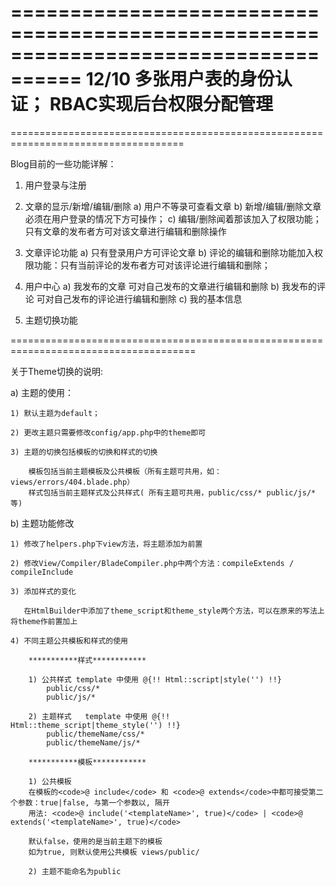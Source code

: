 ====================================================================================
12/10 多张用户表的身份认证； RBAC实现后台权限分配管理
====================================================================================







====================================================================================

Blog目前的一些功能详解：

1) 用户登录与注册

2) 文章的显示/新增/编辑/删除
    a) 用户不等录可查看文章
    b) 新增/编辑/删除文章必须在用户登录的情况下方可操作；
    c) 编辑/删除闻着那该加入了权限功能；只有文章的发布者方可对该文章进行编辑和删除操作

3) 文章评论功能
    a) 只有登录用户方可评论文章
    b) 评论的编辑和删除功能加入权限功能：只有当前评论的发布者方可对该评论进行编辑和删除；

4) 用户中心
    a) 我发布的文章
        可对自己发布的文章进行编辑和删除
    b) 我发布的评论
        可对自己发布的评论进行编辑和删除
    c) 我的基本信息

5) 主题切换功能

======================================================================================

关于Theme切换的说明:

a) 主题的使用：

    1) 默认主题为default；

    2) 更改主题只需要修改config/app.php中的theme即可

    3) 主题的切换包括模板的切换和样式的切换

        模板包括当前主题模板及公共模板（所有主题可共用，如：views/errors/404.blade.php）
        样式包括当前主题样式及公共样式( 所有主题可共用，public/css/* public/js/* 等)

b) 主题功能修改

    1) 修改了helpers.php下view方法，将主题添加为前置

    2) 修改View/Compiler/BladeCompiler.php中两个方法：compileExtends / compileInclude

    3) 添加样式的变化

       在HtmlBuilder中添加了theme_script和theme_style两个方法，可以在原来的写法上将theme作前置加上

    4) 不同主题公共模板和样式的使用

        ***********样式************

        1) 公共样式 template 中使用 @{!! Html::script|style('') !!}
            public/css/*
            public/js/*

        2) 主题样式   template 中使用 @{!! Html::theme_script|theme_style('') !!}
            public/themeName/css/*
            public/themeName/js/*

        ***********模板************

        1) 公共模板
        在模板的<code>@ include</code> 和 <code>@ extends</code>中都可接受第二个参数：true|false, 与第一个参数以, 隔开
        用法: <code>@ include('<templateName>', true)</code> | <code>@ extends('<templateName>', true)</code>

        默认false，使用的是当前主题下的模板
        如为true, 则默认使用公共模板 views/public/

        2) 主题不能命名为public